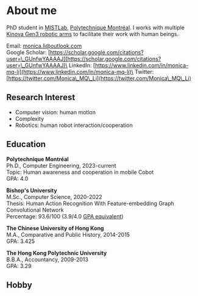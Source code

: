 # About me

PhD student in [MISTLab](https://mistlab.ca/), [Polytechnique Montréal](https://www.polymtl.ca/). I works with multiple [Kinova Gen3 robotic arms](https://www.kinovarobotics.com/product/gen3-robots) to facilitate their work with human beings.

Email: [monica.li@outlook.com](mailto:monica.li@outlook.com)\
Google Scholar: [https://scholar.google.com/citations?user=\_GUnfwYAAAAJ](https://scholar.google.com/citations?user=\_GUnfwYAAAAJ)\
LinkedIn: [https://www.linkedin.com/in/monica-mq-li](https://www.linkedin.com/in/monica-mq-li)\
Twitter: [https://twitter.com/Monica\_MQ\_Li](https://twitter.com/Monica\_MQ\_Li)

## Research Interest

* Computer vision: human motion
* Complexity
* Robotics: human robot interaction/cooperation

## Education

**Polytechnique Montréal**\
Ph.D., Computer Engineering, 2023-current\
Topic: Human awareness and cooperation in mobile Cobot\
GPA: 4.0

**Bishop's University**\
M.Sc., Computer Science, 2020-2022\
Thesis: Human Action Recognition With Feature-embedding Graph Convolutional Network\
Percentage: 93.6/100 (3.9/4.0 [GPA equivalent](https://en.wikipedia.org/wiki/Academic\_grading\_in\_Canada#Quebec))

**The Chinese University of Hong Kong**\
M.A., Comparative and Public History, 2014-2015\
GPA: 3.425

**The Hong Kong Polytechnic University**\
B.B.A., Accountancy, 2009-2013\
GPA: 3.29

## Hobby
